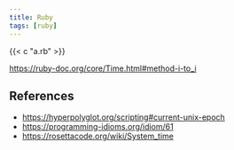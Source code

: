 ```yaml
---
title: Ruby
tags: [ruby]
---
```


{{< c "a.rb" >}}

<https://ruby-doc.org/core/Time.html#method-i-to_i>

## References

- <https://hyperpolyglot.org/scripting#current-unix-epoch>
- <https://programming-idioms.org/idiom/61>
- <https://rosettacode.org/wiki/System_time>
